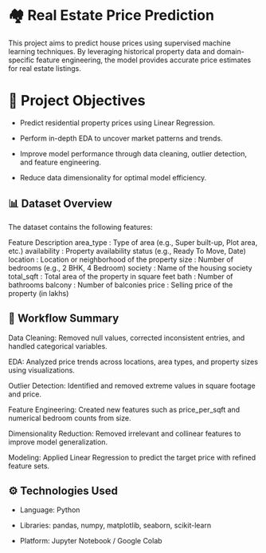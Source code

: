 # 🏘️ Real Estate Price Prediction
This project aims to predict house prices using supervised machine learning techniques. By leveraging historical property data and domain-specific feature engineering, the model provides accurate price estimates for real estate listings.


# 📌 Project Objectives 
- Predict residential property prices using Linear Regression.

- Perform in-depth EDA to uncover market patterns and trends.

- Improve model performance through data cleaning, outlier detection, and feature engineering.

- Reduce data dimensionality for optimal model efficiency.


## 📊 Dataset Overview
The dataset contains the following features:

Feature	Description
area_type : 	Type of area (e.g., Super built-up, Plot area, etc.)
availability :	Property availability status (e.g., Ready To Move, Date)
location	: Location or neighborhood of the property
size : 	Number of bedrooms (e.g., 2 BHK, 4 Bedroom)
society	: Name of the housing society
total_sqft	: Total area of the property in square feet
bath	: Number of bathrooms
balcony :	Number of balconies
price	: Selling price of the property (in lakhs)


## 🧪 Workflow Summary

Data Cleaning: Removed null values, corrected inconsistent entries, and handled categorical variables.

EDA: Analyzed price trends across locations, area types, and property sizes using visualizations.

Outlier Detection: Identified and removed extreme values in square footage and price.

Feature Engineering: Created new features such as price_per_sqft and numerical bedroom counts from size.

Dimensionality Reduction: Removed irrelevant and collinear features to improve model generalization.

Modeling: Applied Linear Regression to predict the target price with refined feature sets.


## ⚙️ Technologies Used
- Language: Python

- Libraries: pandas, numpy, matplotlib, seaborn, scikit-learn

- Platform: Jupyter Notebook / Google Colab



